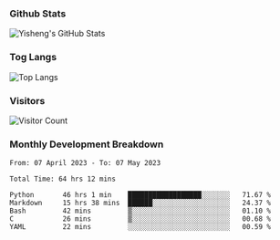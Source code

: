 ### Github Stats
![Yisheng's GitHub Stats](https://github-readme-stats-9qabuvhk1-gongyisheng.vercel.app/api?username=gongyisheng&count_private=true&show_icons=true)
### Tog Langs
![Top Langs](https://github-readme-stats-9qabuvhk1-gongyisheng.vercel.app/api/top-langs/?username=gongyisheng&layout=compact)
### Visitors
![Visitor Count](https://profile-counter.glitch.me/gongyisheng/count.svg)
### Monthly Development Breakdown
<!--START_SECTION:waka-->

```text
From: 07 April 2023 - To: 07 May 2023

Total Time: 64 hrs 12 mins

Python       46 hrs 1 min    ██████████████████░░░░░░░   71.67 %
Markdown     15 hrs 38 mins  ██████░░░░░░░░░░░░░░░░░░░   24.37 %
Bash         42 mins         ▒░░░░░░░░░░░░░░░░░░░░░░░░   01.10 %
C            26 mins         ▒░░░░░░░░░░░░░░░░░░░░░░░░   00.68 %
YAML         22 mins         ░░░░░░░░░░░░░░░░░░░░░░░░░   00.59 %
```

<!--END_SECTION:waka-->
